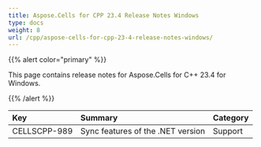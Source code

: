 ```yaml
---
title: Aspose.Cells for CPP 23.4 Release Notes Windows
type: docs
weight: 8
url: /cpp/aspose-cells-for-cpp-23-4-release-notes-windows/
---
```


{{% alert color="primary" %}}

This page contains release notes for Aspose.Cells for C++ 23.4 for Windows.

{{% /alert %}}

|**Key**|**Summary**|**Category**|
| :- | :- | :- |
|CELLSCPP-989|Sync features of the .NET version|Support